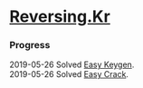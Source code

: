 # [Reversing.Kr](http://reversing.kr/)

### Progress
2019-05-26 Solved [Easy Keygen](./Easy_KeygenMe).  
2019-05-26 Solved [Easy Crack](./Easy_CrackMe).  